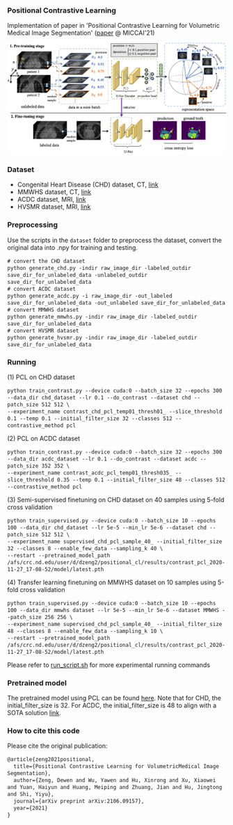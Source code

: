 ### Positional Contrastive Learning

Implementation of paper in 'Positional Contrastive Learning for Volumetric Medical Image Segmentation' ([paper](https://arxiv.org/pdf/2106.09157v3.pdf) @ MICCAI'21)

<p align="center">
  <img src="figures/overview.jpg" width="700">
</p>

### Dataset
 - Congenital Heart Disease (CHD) dataset, CT, [link](https://github.com/XiaoweiXu/Whole-heart-and-great-vessel-segmentation-of-chd_segmentation)
 - MMWHS dataset, CT, [link](http://www.sdspeople.fudan.edu.cn/zhuangxiahai/0/mmwhs/)
 - ACDC dataset, MRI, [link](https://www.creatis.insa-lyon.fr/Challenge/acdc/databases.html)
 - HVSMR dataset, MRI, [link](http://segchd.csail.mit.edu/)

### Preprocessing
Use the scripts in the `dataset` folder to preprocess the dataset, convert the original data into .npy for training and testing.
```
# convert the CHD dataset
python generate_chd.py -indir raw_image_dir -labeled_outdir save_dir_for_unlabeled_data -unlabeled_outdir save_dir_for_unlabeled_data
# convert ACDC dataset
python generate_acdc.py -i raw_image_dir -out_labeled save_dir_for_unlabeled_data -out_unlabeled save_dir_for_unlabeled_data
# convert MMWHS dataset
python generate_mmwhs.py -indir raw_image_dir -labeled_outdir save_dir_for_unlabeled_data
# convert HVSMR dataset
python generate_hvsmr.py -indir raw_image_dir -labeled_outdir save_dir_for_unlabeled_data
```

### Running

(1) PCL on CHD dataset
```
python train_contrast.py --device cuda:0 --batch_size 32 --epochs 300 --data_dir chd_dataset --lr 0.1 --do_contrast --dataset chd --patch_size 512 512 \
--experiment_name contrast_chd_pcl_temp01_thresh01_ --slice_threshold 0.1 --temp 0.1 --initial_filter_size 32 --classes 512 --contrastive_method pcl
```

(2) PCL on ACDC dataset
```
python train_contrast.py --device cuda:0 --batch_size 32 --epochs 300 --data_dir acdc_dataset --lr 0.1 --do_contrast --dataset acdc --patch_size 352 352 \
--experiment_name contrast_acdc_pcl_temp01_thresh035_ --slice_threshold 0.35 --temp 0.1 --initial_filter_size 48 --classes 512 --contrastive_method pcl
```

(3) Semi-supervised finetuning on CHD dataset on 40 samples using 5-fold cross validation
```
python train_supervised.py --device cuda:0 --batch_size 10 --epochs 100 --data_dir chd_dataset --lr 5e-5 --min_lr 5e-6 --dataset chd --patch_size 512 512 \
--experiment_name supervised_chd_pcl_sample_40_ --initial_filter_size 32 --classes 8 --enable_few_data --sampling_k 40 \
--restart --pretrained_model_path /afs/crc.nd.edu/user/d/dzeng2/positional_cl/results/contrast_pcl_2020-11-27_17-08-52/model/latest.pth
```

(4) Transfer learning finetuning on MMWHS dataset on 10 samples using 5-fold cross validation
```
python train_supervised.py --device cuda:0 --batch_size 10 --epochs 100 --data_dir mmwhs dataset --lr 5e-5 --min_lr 5e-6 --dataset MMWHS --patch_size 256 256 \
--experiment_name supervised_chd_pcl_sample_40_ --initial_filter_size 48 --classes 8 --enable_few_data --sampling_k 10 \
--restart --pretrained_model_path /afs/crc.nd.edu/user/d/dzeng2/positional_cl/results/contrast_pcl_2020-11-27_17-08-52/model/latest.pth
```

Please refer to [run_script.sh](run_script.sh) for more experimental running commands

### Pretrained model

The pretrained model using PCL can be found [here](https://drive.google.com/drive/folders/16vnZj9c5Mp-9lazmHtR-01AxHGUe0q_6?usp=sharing). Note that for CHD, the initial_filter_size is 32. For ACDC, the initial_filter_size is 48 to align with a SOTA solution [link](https://github.com/MIC-DKFZ/ACDC2017).

### How to cite this code

Please cite the original publication:
```
@article{zeng2021positional,
  title={Positional Contrastive Learning for VolumetricMedical Image Segmentation},
  author={Zeng, Dewen and Wu, Yawen and Hu, Xinrong and Xu, Xiaowei and Yuan, Haiyun and Huang, Meiping and Zhuang, Jian and Hu, Jingtong and Shi, Yiyu},
  journal={arXiv preprint arXiv:2106.09157},
  year={2021}
}
```